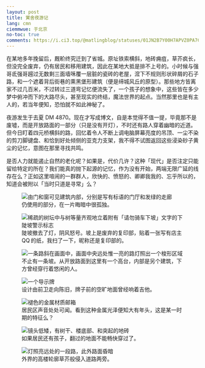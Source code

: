 ```yaml
---
layout: post
title: 黉舍夜游记
lang: cmn
ciemmwue: 于北京
no-toc: true
comments: https://i.ci3.top/@matlingblog/statuses/01JN2B7Y00H7APVZ0PA7CS8F0R
---
```


在某地多年挽留后，厩畍终究迁到了省城。原址铁索横斜，地砖痈疽，草芥疯长，但没完全废弃，仍有居民和移用建筑，因此在某地大抵是排不上号的。小时候与强哥氐强哥𧼮过无数剩三面墙咊覆一层脏的瓷砖的老屋，溛下不规则形状碎屑的石子路，和一个遮着背后街巷的熏黑堡形建筑（便是缔城风丘的原型）。那些地方皆离家不过几百米，不过转过三道弯记忆便流失了，一个孩子的想象中，这些皆在多少梦中俯冲而下的大路尽头，甚至现实的终结，魔法世界的起点。当然那里也是有主人的，若当年便知，恐怕就不如此神秘了。

<!--more-->

夜游发生于去夏 DM 4870。现在才写成博文，自是本觉得不值一提，毕竟那不是废墟，而是开放路面的一部分（只是没有开灯），不时还有路人穿着幽暗的近道。但今日盯着四元桥横斜的路，回忆着令人不断上调电脑屏幕亮度的吊顶、一尘不染的剪刀脚键盘、和恰到好处倾侧的亚克力支架，我不得不试图返回这些浸染砂子黄尘的记忆，意图在那里寻找共鸣。

是否人力就能遏止自然的老化呢？如果是，代价几许？这种「现代」是否注定只能留给特定的所在？我们能真的抛下起源的记忆，作为没有开始，两端无限广延的线存在么？正如这里喧闹的一群群人，欣快的、愤怒的、卿卿我我的、忘乎所以的，知道会被附以「当时只道是寻常」么？

<figure><img src="https://s21.ax1x.com/2025/03/03/pEGsqmV.md.jpg" alt="由门和窗可见建筑内部，分别是写有标语的门厅和发绿的走廊"><figcaption>仍使用的部分，在一片晦暗中很孤独。</figcaption></figure>
<figure><img src="https://s21.ax1x.com/2025/03/03/pEGsHO0.md.jpg" alt="稀疏的树坛中与树等量齐观地立着附有「请勿骑车下坡」文字的下陡坡警示标志"><figcaption>陡坡撤去了灯，阴风怒号。坡上是废弃的复印部，贴着一张写有店主 QQ 的纸，我扫了一下，昵称还是复印部的。</figcaption></figure>
<figure><img src="https://s21.ax1x.com/2025/03/03/pEGs7yq.md.jpg" alt="一条路斜在画面中，画面中央远处惟一亮的路灯照出一个梭形区域"><figcaption>不止有一条坡。从开放路面到这里有一个高台，内部是另个建筑，下方曾经穿行着悠闲的人。</figcaption></figure>
<figure><img src="https://s21.ax1x.com/2025/03/03/pEGsjkF.md.jpg" alt="一个导示牌"><figcaption>设计由前卫走向陈旧，牌子前的空旷地面曾经响着吉他。</figcaption></figure>
<figure><img src="https://s21.ax1x.com/2025/03/03/pEGsOTU.md.jpg" alt="褪色的金属材质邮箱"><figcaption>居民区声音处处可闻。看到这种金属光泽便知大有年头，这是某一时期的特征么？</figcaption></figure>
<figure><img src="https://s21.ax1x.com/2025/03/03/pEGsLwT.md.jpg" alt="镜头低矮，有树干、楼底部、和突起的地砖"><figcaption>如果居民还有孩子，翻过的地面不能畅快穿过了。</figcaption></figure>
<figure><img src="https://s21.ax1x.com/2025/03/03/pEGsTln.md.jpg" alt="灯照亮远处的一段路，此外路面昏暗"><figcaption>外界的高楼轮廓草芥般侵入道路两旁。</figcaption></figure>
